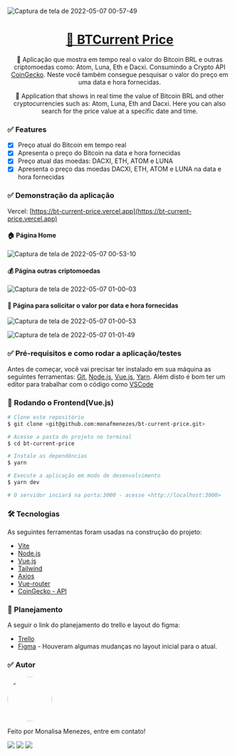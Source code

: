  
 ![Captura de tela de 2022-05-07 00-57-49](https://user-images.githubusercontent.com/85262397/167237342-9948472b-546f-4f86-aa96-90eaab6451dc.png)
 

<h1 align="center">
    <a href="https://bt-current-price.vercel.app/">🔗 BTCurrent Price</a>
</h1>
<p align="center">🚀 Aplicação que mostra em tempo real o valor do Bitcoin BRL e outras criptomoedas como: Atom, Luna, Eth e Dacxi. Consumindo a Crypto API <a href="https://www.coingecko.com/en/api/documentation">CoinGecko</a>. Neste você também consegue pesquisar o valor do preço em uma data e hora fornecidas.</p>
<p align="center">🚀 Application that shows in real time the value of Bitcoin BRL and other cryptocurrencies such as: Atom, Luna, Eth and Dacxi. Here you can also search for the price value at a specific date and time.</p>

### ✅ Features

- [x] Preço atual do Bitcoin em tempo real
- [x] Apresenta o preço do Bitcoin na data e hora fornecidas
- [x] Preço atual das moedas: DACXI, ETH, ATOM e LUNA
- [x] Apresenta o preço das moedas DACXI, ETH, ATOM e LUNA na data e hora fornecidas

### ✅ Demonstração da aplicação

Vercel: [https://bt-current-price.vercel.app](https://bt-current-price.vercel.app)

#### 🏠 Página Home

![Captura de tela de 2022-05-07 00-53-10](https://user-images.githubusercontent.com/85262397/167237356-2fbce495-477f-4fe0-8f68-567e8510f134.png)

#### 💰 Página outras criptomoedas

![Captura de tela de 2022-05-07 01-00-03](https://user-images.githubusercontent.com/85262397/167237388-fd5b1141-4ed5-4624-9e5c-f5a6c72d8eaa.png)

#### 📅 Página para solicitar o valor por data e hora fornecidas 

![Captura de tela de 2022-05-07 01-00-53](https://user-images.githubusercontent.com/85262397/167237476-b7b12269-0d4b-44f5-8a98-503633ae59a1.png)

![Captura de tela de 2022-05-07 01-01-49](https://user-images.githubusercontent.com/85262397/167237479-89c76de8-3e0f-410b-885a-5e61c91afdbd.png)

### ✅ Pré-requisitos e como rodar a aplicação/testes

Antes de começar, você vai precisar ter instalado em sua máquina as seguintes ferramentas:
[Git](https://git-scm.com), [Node.js](https://nodejs.org/en/), [Vue.js](https://vuejs.org/guide/introduction.html), [Yarn](https://classic.yarnpkg.com/en/docs/install#debian-stable). 
Além disto é bom ter um editor para trabalhar com o código como [VSCode](https://code.visualstudio.com/)

### 🎲 Rodando o Frontend(Vue.js)

```bash
# Clone este repositório
$ git clone <git@github.com:monafmenezes/bt-current-price.git>

# Acesse a pasta do projeto no terminal
$ cd bt-current-price

# Instale as dependências
$ yarn

# Execute a aplicação em modo de desenvolvimento
$ yarn dev

# O servidor inciará na porta:3000 - acesse <http://localhost:3000>
```

### 🛠 Tecnologias

As seguintes ferramentas foram usadas na construção do projeto:

- [Vite](https://vitejs.dev/guide/#scaffolding-your-first-vite-project)
- [Node.js](https://nodejs.org/en/)
- [Vue.js](https://vuejs.org/guide/introduction.html)
- [Tailwind](https://tailwindcss.com/docs/preflight)
- [Axios](https://axios-http.com/ptbr/docs/intro)
- [Vue-router](https://router.vuejs.org/installation.html)
- [CoinGecko - API](https://www.coingecko.com/en/api/documentation)

### 📔 Planejamento

A seguir o link do planejamento do trello e layout do figma: 

- [Trello](https://trello.com/invite/b/16WytOu0/29c0dde7b5f4e65631f737162f6cdcf6/btcurrent-price)
- [Figma](https://www.figma.com/file/I0xEedCll1dsKIt43AZMHh/BTCurrent-Price?node-id=0%3A1) - Houveram algumas mudanças no layout inicial para o atual.

### ✅ Autor
<img style="border-radius: 50%;" src="https://github.com/monafmenezes.png" width="100px;" alt=""/>

Feito por Monalisa Menezes, entre em contato!
<div>
<a href = "mailto:psimonafmenezes@gmail.com"><img src="https://img.shields.io/badge/-Gmail-%23333?style=for-the-badge&logo=gmail&logoColor=white" target="_blank"></a>
    <a href="https://www.linkedin.com/in/monalisafmenezes" target="_blank"><img src="https://img.shields.io/badge/-LinkedIn-%230077B5?style=for-the-badge&logo=linkedin&logoColor=white" target="_blank"></a> 
    <a href="https://twitter.com/monafmenezes" target="_blank"><img src="https://img.shields.io/badge/Twitter-1DA1F2?style=for-the-badge&logo=twitter&logoColor=white" target="_blank"></a> 
 </div>


